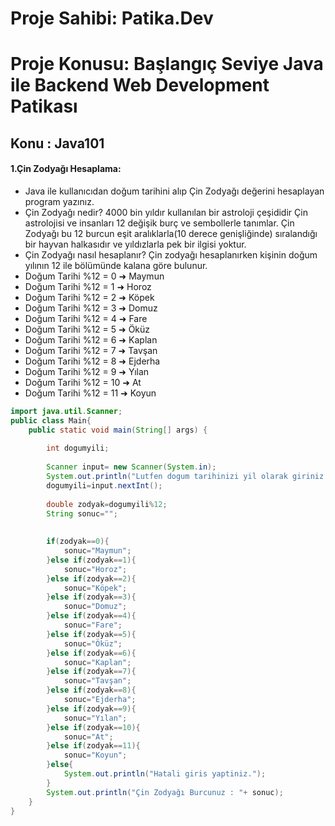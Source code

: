 # Proje Sahibi: Patika.Dev 
# Proje Konusu: Başlangıç Seviye Java ile Backend Web Development Patikası
## Konu : Java101

#### 1.Çin Zodyağı Hesaplama:
- Java ile kullanıcıdan doğum tarihini alıp Çin Zodyağı değerini hesaplayan program yazınız.
- Çin Zodyağı nedir? 4000 bin yıldır kullanılan bir astroloji çeşididir Çin astrolojisi ve insanları 12 değişik burç ve sembollerle tanımlar. Çin Zodyağı bu 12 burcun eşit aralıklarla(10 derece genişliğinde) sıralandığı bir hayvan halkasıdır ve yıldızlarla pek bir ilgisi yoktur.
- Çin Zodyağı nasıl hesaplanır? Çin zodyağı hesaplanırken kişinin doğum yılının 12 ile bölümünde kalana göre bulunur.
- Doğum Tarihi %12 = 0 ➜ Maymun
- Doğum Tarihi %12 = 1 ➜ Horoz
- Doğum Tarihi %12 = 2 ➜ Köpek
- Doğum Tarihi %12 = 3 ➜ Domuz
- Doğum Tarihi %12 = 4 ➜ Fare
- Doğum Tarihi %12 = 5 ➜ Öküz
- Doğum Tarihi %12 = 6 ➜ Kaplan
- Doğum Tarihi %12 = 7 ➜ Tavşan
- Doğum Tarihi %12 = 8 ➜ Ejderha
- Doğum Tarihi %12 = 9 ➜ Yılan
- Doğum Tarihi %12 = 10 ➜ At
- Doğum Tarihi %12 = 11 ➜ Koyun

```java
import java.util.Scanner;
public class Main{
	public static void main(String[] args) {
	    
	    int dogumyili;
	    
	    Scanner input= new Scanner(System.in);
	    System.out.println("Lutfen dogum tarihinizi yil olarak giriniz : ");
	    dogumyili=input.nextInt();
	    
	    double zodyak=dogumyili%12;
	    String sonuc="";
	    
	    
	    if(zodyak==0){
	        sonuc="Maymun";
	    }else if(zodyak==1){
	        sonuc="Horoz";
	    }else if(zodyak==2){
	        sonuc="Köpek";
	    }else if(zodyak==3){
	        sonuc="Domuz";
	    }else if(zodyak==4){
	        sonuc="Fare";
	    }else if(zodyak==5){
	        sonuc="Öküz";
	    }else if(zodyak==6){
	        sonuc="Kaplan";
	    }else if(zodyak==7){
	        sonuc="Tavşan";
	    }else if(zodyak==8){
	        sonuc="Ejderha";
	    }else if(zodyak==9){
	        sonuc="Yılan";
	    }else if(zodyak==10){
	        sonuc="At";
	    }else if(zodyak==11){
	        sonuc="Koyun";
	    }else{
	        System.out.println("Hatali giris yaptiniz.");
	    }
	    System.out.println("Çin Zodyağı Burcunuz : "+ sonuc);
    }
}
```


